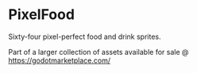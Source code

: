 # PixelFood

Sixty-four pixel-perfect food and drink sprites.

Part of a larger collection of assets available for sale @ <https://godotmarketplace.com/>
